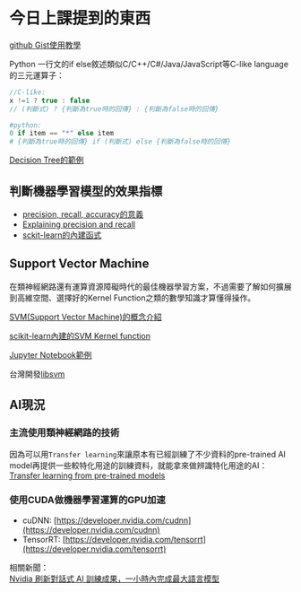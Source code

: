 # 今日上課提到的東西

[github Gist使用教學](https://sofree.cc/github-gist/)

Python 一行文的if else敘述類似C/C++/C#/Java/JavaScript等C-like language的三元運算子：

```Cpp
//C-like:
x !=1 ? true : false
// (判斷式) ? {判斷為true時的回傳} : {判斷為false時的回傳}
```

```python
#python:
0 if item == "*" else item
# {判斷為true時的回傳} if (判斷式) else {判斷為false時的回傳}
```

[Decision Tree的範例](https://stackabuse.com/decision-trees-in-python-with-scikit-learn/)

## 判斷機器學習模型的效果指標

- [precision, recall, accuracy的意義](https://www.ycc.idv.tw/confusion-matrix.html)
- [Explaining precision and recall](https://medium.com/@klintcho/explaining-precision-and-recall-c770eb9c69e9)
- [sckit-learn的內建函式](https://scikit-learn.org/stable/modules/model_evaluation.html#common-cases-predefined-values)

## Support Vector Machine

在類神經網路還有運算資源障礙時代的最佳機器學習方案，不過需要了解如何擴展到高維空間、選擇好的Kernel Function之類的數學知識才算懂得操作。

[SVM(Support Vector Machine)的概念介紹](https://www.youtube.com/watch?v=Y6RRHw9uN9o)

[scikit-learn內建的SVM Kernel function](https://www.bogotobogo.com/python/scikit-learn/scikit_machine_learning_Support_Vector_Machines_SVM.php)

[Jupyter Notebook範例](https://github.com/donnemartin/data-science-ipython-notebooks/blob/master/scikit-learn/scikit-learn-svm.ipynb)

台灣開發[libsvm](https://www.csie.ntu.edu.tw/~cjlin/libsvm/)

## AI現況

### 主流使用類神經網路的技術

因為可以用`Transfer learning`來讓原本有已經訓練了不少資料的pre-trained AI model再提供一些較特化用途的訓練資料，就能拿來做辨識特化用途的AI：  
[Transfer learning from pre-trained models](https://towardsdatascience.com/transfer-learning-from-pre-trained-models-f2393f124751)

### 使用CUDA做機器學習運算的GPU加速

- cuDNN: [https://developer.nvidia.com/cudnn](https://developer.nvidia.com/cudnn)
- TensorRT: [https://developer.nvidia.com/tensorrt](https://developer.nvidia.com/tensorrt)

相關新聞：  
[Nvidia 刷新對話式 AI 訓練成果，一小時內完成最大語言模型](https://technews.tw/2019/08/14/nvidia-bert-ai-nlp-processing-makes-good-process/)
